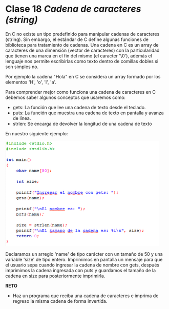 # Clase 18 _Cadena de caracteres (string)_

En C no existe un tipo predefinido para manipular cadenas de caracteres
(string). Sin embargo, el estándar de C define algunas funciones de biblioteca
para tratamiento de cadenas. Una cadena en C es un array de caracteres de una
dimensión (vector de caracteres) con la particularidad que tienen una marca en
el fin del mismo (el caracter '\0'), además el lenguaje nos permite escribirlas
como texto dentro de comillas dobles si son simples no.

Por ejemplo la cadena "Hola" en C se considera un array formado por los
elementos 'H', 'o', 'l', 'a'.

Para comprender mejor como funciona una cadena de caracteres en C debemos saber
algunos conceptos que usaremos como:

- gets: La función que lee una cadena de texto desde el teclado.
- puts: La función que muestra una cadena de texto en pantalla y avanza de
  línea.
- strlen: Se encarga de devolver la longitud de una cadena de texto

En nuestro siguiente ejemplo:

![src/programacionEstructurada_42.png](../src/programacionEstructurada_42.png)

Declaramos un arreglo 'name' de tipo carácter con un tamaño de 50 y una variable
'size' de tipo entero. Imprimimos en pantalla un mensaje para que el usuario
sepa cuando ingresar la cadena de nombre con gets, después imprimimos la cadena
ingresada con puts y guardamos el tamaño de la cadena en size para
posteriormente imprimirla.

**RETO**

- Haz un programa que reciba una cadena de caracteres e imprima de regreso la
  misma cadena de forma invertida.
